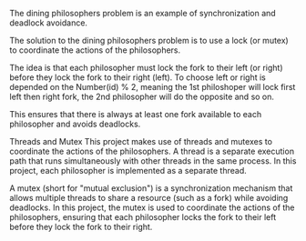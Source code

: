 The dining philosophers problem is an example of synchronization and deadlock avoidance. 

The solution to the dining philosophers problem is to use a lock (or mutex) to coordinate the actions of the philosophers. 

The idea is that each philosopher must lock the fork to their left (or right) before they lock the fork to their right (left). To choose left or right is depended on the Number(id) % 2, meaning the 1st philoshoper will lock first left then right fork, the 2nd philosopher will do the opposite and so on.
 
This ensures that there is always at least one fork available to each philosopher and avoids deadlocks.

Threads and Mutex
This project makes use of threads and mutexes to coordinate the actions of the philosophers. A thread is a separate execution path that runs simultaneously with other threads in the same process. In this project, each philosopher is implemented as a separate thread.

A mutex (short for "mutual exclusion") is a synchronization mechanism that allows multiple threads to share a resource (such as a fork) while avoiding deadlocks. In this project, the mutex is used to coordinate the actions of the philosophers, ensuring that each philosopher locks the fork to their left before they lock the fork to their right.
